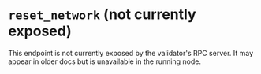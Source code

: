 # `reset_network` (not currently exposed)

This endpoint is not currently exposed by the validator's RPC server. It may appear in older docs but is unavailable in the running node.
